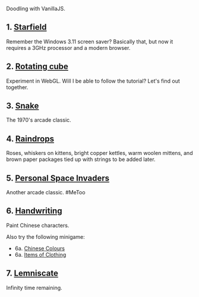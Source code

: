 Doodling with VanillaJS.


## 1. [Starfield](001-starfield.html)
Remember the Windows 3.11 screen saver? Basically that, but now it requires a 3GHz processor and a modern browser.

## 2. [Rotating cube](002-cube.html)
Experiment in WebGL. Will I be able to follow the tutorial? Let's find out together.

## 3. [Snake](003-snake.html)
The 1970's arcade classic.

## 4. [Raindrops](004-raindrops.html)
Roses, whiskers on kittens, bright copper kettles, warm woolen mittens, and brown paper packages tied up with strings to be added later.

## 5. [Personal Space Invaders](005-space-invaders.html)
Another arcade classic.  #MeToo

## 6. [Handwriting](006-paint.html)
Paint Chinese characters.

Also try the following minigame:

* 6a. [Chinese Colours](006a-colours.html)
* 6a. [Items of Clothing](006b-clothing.html)

## 7. [Lemniscate](007-lemniscate.html)
Infinity time remaining.
